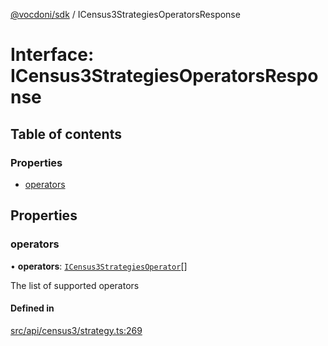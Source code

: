 [@vocdoni/sdk](/sdk) / ICensus3StrategiesOperatorsResponse

# Interface: ICensus3StrategiesOperatorsResponse

## Table of contents

### Properties

- [operators](ICensus3StrategiesOperatorsResponse#operators)

## Properties

### operators

• **operators**: [`ICensus3StrategiesOperator`](ICensus3StrategiesOperator)[]

The list of supported operators

#### Defined in

[src/api/census3/strategy.ts:269](https://github.com/vocdoni/vocdoni-sdk/blob/179c92b4cecfec787d968dc02b519f64ee15c5d3/src/api/census3/strategy.ts#L269)
